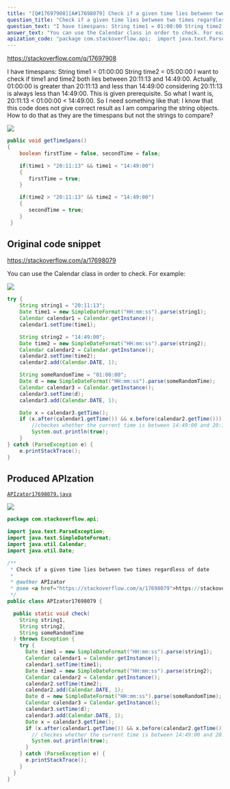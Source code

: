 ```yaml
---
title: "[Q#17697908][A#17698079] Check if a given time lies between two times regardless of date"
question_title: "Check if a given time lies between two times regardless of date"
question_text: "I have timespans: String time1 = 01:00:00 String time2 = 05:00:00 I want to check if time1 and time2 both lies between 20:11:13 and 14:49:00. Actually, 01:00:00 is greater than 20:11:13 and less than 14:49:00 considering 20:11:13 is always less than 14:49:00. This is given prerequisite. So what I want is, 20:11:13 < 01:00:00 < 14:49:00. So I need something like that: I know that this code does not give correct result as I am comparing the string objects. How to do that as they are the timespans but not the strings to compare?"
answer_text: "You can use the Calendar class in order to check. For example:"
apization_code: "package com.stackoverflow.api;  import java.text.ParseException; import java.text.SimpleDateFormat; import java.util.Calendar; import java.util.Date;  /**  * Check if a given time lies between two times regardless of date  *  * @author APIzator  * @see <a href=\"https://stackoverflow.com/a/17698079\">https://stackoverflow.com/a/17698079</a>  */ public class APIzator17698079 {    public static void check(     String string1,     String string2,     String someRandomTime   ) throws Exception {     try {       Date time1 = new SimpleDateFormat(\"HH:mm:ss\").parse(string1);       Calendar calendar1 = Calendar.getInstance();       calendar1.setTime(time1);       Date time2 = new SimpleDateFormat(\"HH:mm:ss\").parse(string2);       Calendar calendar2 = Calendar.getInstance();       calendar2.setTime(time2);       calendar2.add(Calendar.DATE, 1);       Date d = new SimpleDateFormat(\"HH:mm:ss\").parse(someRandomTime);       Calendar calendar3 = Calendar.getInstance();       calendar3.setTime(d);       calendar3.add(Calendar.DATE, 1);       Date x = calendar3.getTime();       if (x.after(calendar1.getTime()) && x.before(calendar2.getTime())) {         // checkes whether the current time is between 14:49:00 and 20:11:13.         System.out.println(true);       }     } catch (ParseException e) {       e.printStackTrace();     }   } }"
---
```


https://stackoverflow.com/q/17697908

I have timespans:
String time1 = 01:00:00
String time2 = 05:00:00
I want to check if time1 and time2 both lies between 20:11:13 and 14:49:00.
Actually, 01:00:00 is greater than 20:11:13 and less than 14:49:00 considering 20:11:13 is always less than 14:49:00. This is given prerequisite.
So what I want is, 20:11:13 &lt; 01:00:00 &lt; 14:49:00.
So I need something like that:
I know that this code does not give correct result as I am comparing the string objects.
How to do that as they are the timespans but not the strings to compare?


<div class="code-logo"><img src="/stackoverflow.png" /></div>

```java
public void getTimeSpans()
{
    boolean firstTime = false, secondTime = false;

    if(time1 > "20:11:13" && time1 < "14:49:00")
    {
       firstTime = true;
    }

    if(time2 > "20:11:13" && time2 < "14:49:00")
    {
       secondTime = true;
    }
 }
```


## Original code snippet

https://stackoverflow.com/a/17698079

You can use the Calendar class in order to check.
For example:

<div class="code-logo"><img src="/stackoverflow.png" /></div>

```java
try {
    String string1 = "20:11:13";
    Date time1 = new SimpleDateFormat("HH:mm:ss").parse(string1);
    Calendar calendar1 = Calendar.getInstance();
    calendar1.setTime(time1);

    String string2 = "14:49:00";
    Date time2 = new SimpleDateFormat("HH:mm:ss").parse(string2);
    Calendar calendar2 = Calendar.getInstance();
    calendar2.setTime(time2);
    calendar2.add(Calendar.DATE, 1);

    String someRandomTime = "01:00:00";
    Date d = new SimpleDateFormat("HH:mm:ss").parse(someRandomTime);
    Calendar calendar3 = Calendar.getInstance();
    calendar3.setTime(d);
    calendar3.add(Calendar.DATE, 1);

    Date x = calendar3.getTime();
    if (x.after(calendar1.getTime()) && x.before(calendar2.getTime())) {
        //checkes whether the current time is between 14:49:00 and 20:11:13.
        System.out.println(true);
    }
} catch (ParseException e) {
    e.printStackTrace();
}
```

## Produced APIzation

[`APIzator17698079.java`](https://github.com/pasqualesalza/apization-temp/raw/main/data/search/APIzator17698079.java)

<div class="code-logo"><img src="/apizator.png" /></div>

```java
package com.stackoverflow.api;

import java.text.ParseException;
import java.text.SimpleDateFormat;
import java.util.Calendar;
import java.util.Date;

/**
 * Check if a given time lies between two times regardless of date
 *
 * @author APIzator
 * @see <a href="https://stackoverflow.com/a/17698079">https://stackoverflow.com/a/17698079</a>
 */
public class APIzator17698079 {

  public static void check(
    String string1,
    String string2,
    String someRandomTime
  ) throws Exception {
    try {
      Date time1 = new SimpleDateFormat("HH:mm:ss").parse(string1);
      Calendar calendar1 = Calendar.getInstance();
      calendar1.setTime(time1);
      Date time2 = new SimpleDateFormat("HH:mm:ss").parse(string2);
      Calendar calendar2 = Calendar.getInstance();
      calendar2.setTime(time2);
      calendar2.add(Calendar.DATE, 1);
      Date d = new SimpleDateFormat("HH:mm:ss").parse(someRandomTime);
      Calendar calendar3 = Calendar.getInstance();
      calendar3.setTime(d);
      calendar3.add(Calendar.DATE, 1);
      Date x = calendar3.getTime();
      if (x.after(calendar1.getTime()) && x.before(calendar2.getTime())) {
        // checkes whether the current time is between 14:49:00 and 20:11:13.
        System.out.println(true);
      }
    } catch (ParseException e) {
      e.printStackTrace();
    }
  }
}

```